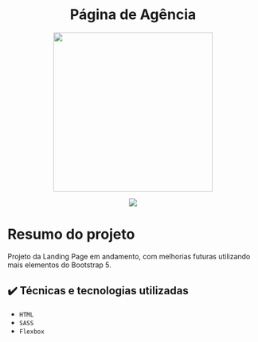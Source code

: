 <h1 align="center">Página de Agência</h1>

<p align="center">
<img width="320px" src="https://user-images.githubusercontent.com/48778668/223443020-f3927c73-2a65-4241-90f7-7794a00a4284.png">

</p>
<p align="center">
<img src="http://img.shields.io/static/v1?label=STATUS&message=EM%20DESENVOLVIMENTO&color=GREEN&style=for-the-badge"/>
</p>


# Resumo do projeto
Projeto da Landing Page em andamento, com melhorias futuras utilizando mais elementos do Bootstrap 5.

## ✔️ Técnicas e tecnologias utilizadas

- ``HTML``
- ``SASS``
- ``Flexbox``


